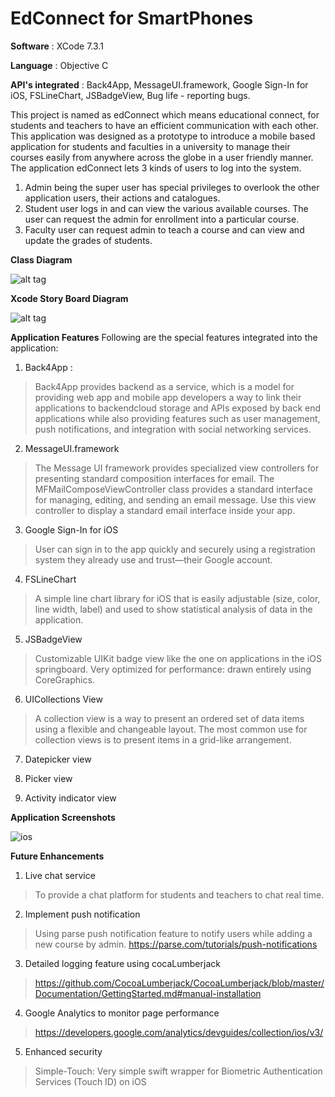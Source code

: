 # EdConnect for SmartPhones

**Software** : XCode 7.3.1

**Language** : Objective C

**API's integrated** : Back4App, MessageUI.framework, Google Sign-In for iOS, FSLineChart, JSBadgeView, Bug life - reporting bugs.

This project is named as edConnect which means educational connect, for students and teachers to have an efficient communication with each other. This application was designed as a prototype to introduce a mobile based application for students and faculties in a university to manage their courses easily from anywhere across the globe in a user friendly manner.
The application edConnect lets 3 kinds of users to log into the system. 

1. Admin being the super user has special privileges to overlook the other application users, their actions and catalogues.
2. Student user logs in and can view the various available courses. The user can request the admin for enrollment into a particular course.
3. Faculty user can request admin to teach a course and can view and update the grades of students.

**Class Diagram**

![alt tag](https://cloud.githubusercontent.com/assets/18182515/21335375/51dd2724-c62c-11e6-8682-d5ba73ce44d0.jpg)

**Xcode Story Board Diagram**

![alt tag](https://cloud.githubusercontent.com/assets/18182515/21335423/c061418a-c62c-11e6-9c9c-b371f41b3b41.png)

**Application Features**
Following are the special features integrated into the application:

1.	Back4App :
> Back4App provides backend as a service, which is a model for providing web app and mobile app developers a way to link their    applications to backendcloud storage and APIs exposed by back end applications while also providing features such as user management, push notifications, and integration with social networking services.

2.	MessageUI.framework
> The Message UI framework provides specialized view controllers for presenting standard composition interfaces for email. 
The MFMailComposeViewController class provides a standard interface for managing, editing, and sending an email message. Use this view controller to display a standard email interface inside your app.

3.	Google Sign-In for iOS
> User can sign in to the app quickly and securely using a registration system they already use and trust—their Google account.

4.	FSLineChart
> A simple line chart library for iOS that is easily adjustable (size, color, line width, label) and used to show statistical analysis of data in the application.

5.	JSBadgeView
> Customizable UIKit badge view like the one on applications in the iOS springboard. Very optimized for performance: drawn entirely using CoreGraphics.

6.	UICollections View
> A collection view is a way to present an ordered set of data items using a flexible and changeable layout. The most common use for collection views is to present items in a grid-like arrangement.

7.	Datepicker view

8.	Picker view

9.	Activity indicator view


**Application Screenshots**

![ios](https://cloud.githubusercontent.com/assets/18182515/25933457/e552b60e-35e4-11e7-9b0f-a70cbef14a1b.png)


**Future Enhancements**

1.	Live chat service
> To provide a chat platform for students and teachers to chat real time.
2.	Implement push notification
> Using parse push notification feature to notify users while adding a new course by admin.
https://parse.com/tutorials/push-notifications
3.	Detailed logging feature using cocaLumberjack
> https://github.com/CocoaLumberjack/CocoaLumberjack/blob/master/Documentation/GettingStarted.md#manual-installation
4.	Google Analytics to monitor page performance
> https://developers.google.com/analytics/devguides/collection/ios/v3/
5.	Enhanced security
> Simple-Touch: Very simple swift wrapper for Biometric Authentication Services (Touch ID) on iOS


